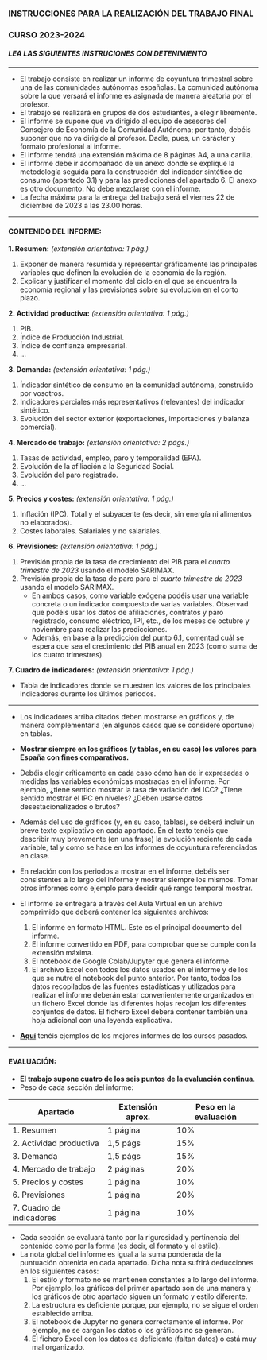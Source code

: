 ### INSTRUCCIONES PARA LA REALIZACIÓN DEL TRABAJO FINAL

### CURSO 2023-2024

#### *LEA LAS SIGUIENTES INSTRUCIONES CON DETENIMIENTO*
---
* El trabajo consiste en realizar un informe de coyuntura trimestral sobre una de las comunidades autónomas españolas. La comunidad autónoma sobre la que versará el informe es asignada de manera aleatoria por el profesor.
* El trabajo se realizará en grupos de dos estudiantes, a elegir libremente.
* El informe se supone que va dirigido al equipo de asesores del Consejero de Economía de la Comunidad Autónoma; por tanto, debéis suponer que no va dirigido al profesor. Dadle, pues, un carácter y formato profesional al informe.
* El informe tendrá una extensión máxima de 8 páginas A4, a una carilla.
* El informe debe ir acompañado de un anexo donde se explique la metodología seguida para la construcción del indicador sintético de consumo (apartado 3.1) y para las predicciones del apartado 6. El anexo es otro documento. No debe mezclarse con el informe.
* La fecha máxima para la entrega del trabajo será el viernes 22 de diciembre de 2023 a las 23.00 horas.
  
---
#### CONTENIDO DEL INFORME:
**1. Resumen:** *(extensión orientativa: 1 pág.)*
  1. Exponer de manera resumida y representar gráficamente las principales variables que definen la evolución de la economía de la región.
  2. Explicar y justificar el momento del ciclo en el que se encuentra la economía regional y las previsiones sobre su evolución en el corto plazo.

**2. Actividad productiva:** *(extensión orientativa: 1 pág.)*
  1. PIB.
  2. Índice de Producción Industrial.
  3. Índice de confianza empresarial.
  4. ...

**3. Demanda:** *(extensión orientativa: 1 pág.)*
  1. Índicador sintético de consumo en la comunidad autónoma, construido por vosotros.
  2. Indicadores parciales más representativos (relevantes) del indicador sintético.
  3. Evolución del sector exterior (exportaciones, importaciones y balanza comercial).

**4. Mercado de trabajo:** *(extensión orientativa: 2 págs.)*
  1. Tasas de actividad, empleo, paro y temporalidad (EPA).
  2. Evolución de la afiliación a la Seguridad Social.
  3. Evolución del paro registrado.
  4. ...
     
**5. Precios y costes:** *(extensión orientativa: 1 pág.)*
  1. Inflación (IPC). Total y el subyacente (es decir, sin energía ni alimentos no elaborados).
  2. Costes laborales. Salariales y no salariales.

**6. Previsiones:** *(extensión orientativa: 1 pág.)*
  1. Previsión propia de la tasa de crecimiento del PIB para el *cuarto trimestre de 2023* usando el modelo SARIMAX.  
  2. Previsión propia de la tasa de paro para el *cuarto trimestre de 2023* usando el modelo SARIMAX.  
     - En ambos casos, como variable exógena podéis usar una variable concreta o un indicador compuesto de varias variables. Observad que podéis usar los datos de afiliaciones, contratos y paro registrado, consumo eléctrico, IPI, etc., de los meses de octubre y noviembre para realizar las predicciones.
     - Además, en base a la predicción del punto 6.1, comentad cuál se espera que sea el crecimiento del PIB anual en 2023 (como suma de los cuatro trimestres).
    
**7. Cuadro de indicadores:** *(extensión orientativa: 1 pág.)*   
  * Tabla de indicadores donde se muestren los valores de los principales indicadores durante los últimos periodos.
  
---
* Los indicadores arriba citados deben mostrarse en gráficos y, de manera complementaria (en algunos casos que se considere oportuno) en tablas.
* **Mostrar siempre en los gráficos (y tablas, en su caso) los valores para España con fines comparativos.**
* Debéis elegir críticamente en cada caso cómo han de ir expresadas o medidas las variables económicas mostradas en el informe. Por ejemplo, ¿tiene sentido mostrar la tasa de variación del ICC? ¿Tiene sentido mostrar el IPC en niveles? ¿Deben usarse datos desestacionalizados o brutos?
* Además del uso de gráficos (y, en su caso, tablas), se deberá incluir un breve texto explicativo en cada apartado. En el texto tenéis que describir muy brevemente (en una frase) la evolución reciente de cada variable, tal y como se hace en los informes de coyuntura referenciados en clase.
* En relación con los periodos a mostrar en el informe, debéis ser consistentes a lo largo del informe y mostrar siempre los mismos. Tomar otros informes como ejemplo para decidir qué rango temporal mostrar.
* El informe se entregará a través del Aula Virtual en un archivo comprimido que deberá contener los siguientes archivos:
  1. El informe en formato HTML. Este es el principal documento del informe.
  2. El informe convertido en PDF, para comprobar que se cumple con la extensión máxima.
  3. El notebook de Google Colab/Jupyter que genera el informe.
  4. El archivo Excel con todos los datos usados en el informe y de los que se nutre el notebook del punto anterior. Por tanto, todos los datos recopilados de las fuentes estadísticas y utilizados para realizar el informe deberán estar convenientemente organizados en un fichero Excel donde las diferentes hojas recojan los diferentes conjuntos de datos. El fichero Excel deberá contener también una hoja adicional con una leyenda explicativa.
     
* [**Aquí**](https://otoperalias.github.io/Coyuntura/) tenéis ejemplos de los mejores informes de los cursos pasados.
  
---
#### **EVALUACIÓN**:
* **El trabajo supone cuatro de los seis puntos de la evaluación continua**. 
* Peso de cada sección del informe:

| Apartado  | Extensión aprox. | Peso en la evaluación |
| ------------- | ------------- |  ------------- |
| 1. Resumen  | 1 página  | 10% |
| 2. Actividad productiva | 1,5 págs  | 15% |
| 3. Demanda  | 1,5 págs  | 15% |
| 4. Mercado de trabajo  | 2 páginas  | 20% |
| 5. Precios y costes  | 1 página  | 10% |
| 6. Previsiones  | 1 página  | 20% |
| 7. Cuadro de indicadores  | 1 página  | 10% |


* Cada sección se evaluará tanto por la rigurosidad y pertinencia del contenido como por la forma (es decir, el formato y el estilo). 
* La nota global del informe es igual a la suma ponderada de la puntuación obtenida en cada apartado. Dicha nota sufrirá deducciones en los siguientes casos:  
  1. El estilo y formato no se mantienen constantes a lo largo del informe. Por ejemplo, los gráficos del primer apartado son de una manera y los gráficos de otro apartado siguen un formato y estilo diferente. 
  2. La estructura es deficiente porque, por ejemplo, no se sigue el orden establecido arriba.  
  3. El notebook de Jupyter no genera correctamente el informe. Por ejemplo, no se cargan los datos o los gráficos no se generan.  
  4. El fichero Excel con los datos es deficiente (faltan datos) o está muy mal organizado.  

